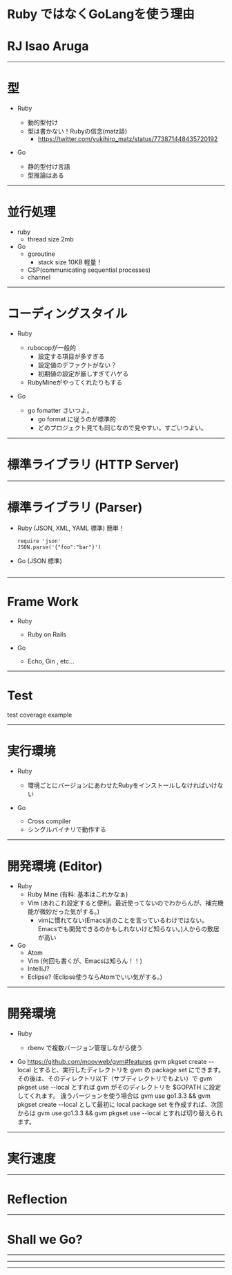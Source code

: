 <!-- $theme: gaia -->

# Ruby ではなくGoLangを使う理由
# RJ Isao Aruga

---
# 型 
* Ruby
  - 動的型付け
  - 型は書かない！Rubyの信念(matz談)
    - https://twitter.com/yukihiro_matz/status/773871448435720192

* Go
  - 静的型付け言語
  - 型推論はある

---
# 並行処理
* ruby
  * thread size 2mb
* Go
  * goroutine
    * stack size 10KB 軽量！ 
  * CSP(communicating sequential processes)
  * channel

---
# コーディングスタイル
* Ruby
  - rubocopが一般的
    - 設定する項目が多すぎる
    - 設定値のデファクトがない？
    - 初期値の設定が厳しすぎてハゲる
  - RubyMineがやってくれたりもする

* Go
  - go fomatter さいつよ。
    - go format に従うのが標準的
    - どのプロジェクト見ても同じなので見やすい。すごいつよい。

---
# 標準ライブラリ (HTTP Server)

---
# 標準ライブラリ (Parser)
* Ruby (JSON, XML, YAML 標準)
  簡単！
  ```
  require 'json'
  JSON.parse('{"foo":"bar"}')
  ```
* Go (JSON 標準)
  ```
  
  ```

---
# Frame Work
* Ruby
  - Ruby on Rails

* Go
  - Echo, Gin , etc...

---
# Test
test
coverage
example


---
# 実行環境
* Ruby
  - 環境ごとにバージョンにあわせたRubyをインストールしなければいけない

* Go
  - Cross compiler
  - シングルバイナリで動作する

---
# 開発環境 (Editor)
* Ruby
  - Ruby Mine (有料: 基本はこれかなぁ)
  - Vim (あれこれ設定すると便利。最近使ってないのでわからんが、補完機能が微妙だった気がする。)
    - vimに慣れてない(Emacs派のことを言っているわけではない。Emacsでも開発できるのかもしれないけど知らない。)人からの敷居が高い
* Go
  - Atom
  - Vim (何回も書くが、Emacsは知らん！！)
  - IntelliJ?
  - Eclipse? (Eclipse使うならAtomでいい気がする。)
---
# 開発環境
* Ruby
  - rbenv で複数バージョン管理しながら使う

* Go
  https://github.com/moovweb/gvm#features
gvm pkgset create --local とすると、実行したディレクトリを gvm の package set にできます。
その後は、そのディレクトリ以下（サブディレクトリでもよい）で gvm pkgset use --local とすれば gvm がそのディレクトリを $GOPATH に設定してくれます。
違うバージョンを使う場合は gvm use go1.3.3 && gvm pkgset create --local として最初に local package set を作成すれば、次回からは gvm use go1.3.3 && gvm pkgset use --local とすれば切り替えられます。
---
# 実行速度

---
# Reflection
---
# Shall we Go?
---
---
---
